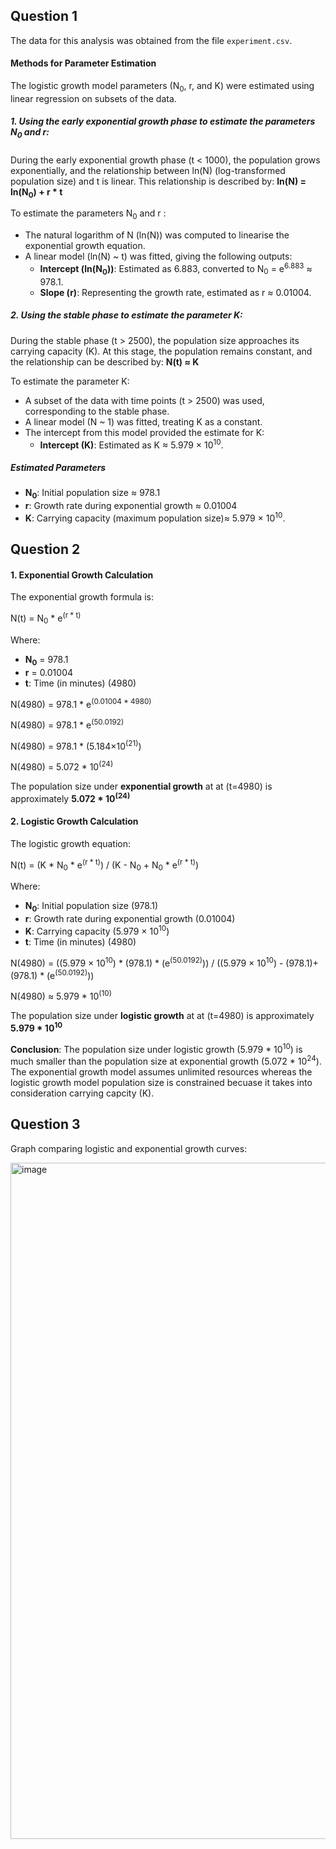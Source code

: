 ## Question 1

The data for this analysis was obtained from the file `experiment.csv`.

#### Methods for Parameter Estimation

The logistic growth model parameters (N<sub>0</sub>\, r, and K) were estimated using linear regression on subsets of the data.

##### 1. Using the early exponential growth phase to estimate the parameters N<sub>0</sub> and r: 

During the early exponential growth phase (t < 1000), the population grows exponentially, and the relationship between ln(N) (log-transformed population size) and t is linear. This relationship is described by: **ln(N) = ln(N<sub>0</sub>) + r * t**

To estimate the parameters N<sub>0</sub> and r :
- The natural logarithm of N (ln(N)) was computed to linearise the exponential growth equation.
- A linear model (ln(N) ~ t) was fitted, giving the following outputs:
  - **Intercept (ln(N<sub>0</sub>))**: Estimated as 6.883, converted to N<sub>0</sub> = e<sup>6.883</sup> ≈ 978.1.
  - **Slope (r)**: Representing the growth rate, estimated as r ≈ 0.01004.

##### 2. Using the stable phase to estimate the parameter K:

During the stable phase (t > 2500), the population size approaches its carrying capacity (K). At this stage, the population remains constant, and the relationship can be described by: **N(t) ≈ K**

To estimate the parameter K:
- A subset of the data with time points (t > 2500) was used, corresponding to the stable phase.
- A linear model (N ~ 1) was fitted, treating K as a constant.
- The intercept from this model provided the estimate for K:
  - **Intercept (K)**: Estimated as K ≈ 5.979 × 10<sup>10</sup>.

##### Estimated Parameters

- **N<sub>0</sub>**: Initial population size ≈ 978.1
- **r**: Growth rate during exponential growth ≈ 0.01004
- **K**: Carrying capacity (maximum population size)≈ 5.979 × 10<sup>10</sup>.

## Question 2

#### 1. Exponential Growth Calculation

The exponential growth formula is:

N(t) = N<sub>0</sub> * e<sup>(r * t)</sup>

Where:​
- **N<sub>0</sub>** = 978.1
- **r** = 0.01004
- **t**: Time (in minutes) (4980)

N(4980) = 978.1 * e<sup>(0.01004 * 4980)</sup>

N(4980) = 978.1 * e<sup>(50.0192)</sup>

N(4980) = 978.1 * (5.184×10<sup>(21)</sup>) 

N(4980) = 5.072 * 10<sup>(24)</sup>

The population size under **exponential growth** at at (t=4980) is approximately **5.072 * 10<sup>(24)</sup>**

#### 2. Logistic Growth Calculation

The logistic growth equation:

N(t) = (K * N<sub>0</sub> * e<sup>(r * t)</sup>) / (K - N<sub>0</sub> + N<sub>0</sub> * e<sup>(r * t)</sup>)

Where:
- **N<sub>0</sub>**: Initial population size (978.1)
- **r**: Growth rate during exponential growth (0.01004)
- **K**: Carrying capacity (5.979 × 10<sup>10</sup>)
- **t**: Time (in minutes) (4980)

N(4980) = ((5.979 × 10<sup>10</sup>) * (978.1) * (e<sup>(50.0192)</sup>)) / ((5.979 × 10<sup>10</sup>) - (978.1)+ (978.1) * (e<sup>(50.0192)</sup>))

N(4980) ≈ 5.979 * 10<sup>(10)</sup> 

The population size under **logistic growth** at at (t=4980) is approximately **5.979 * 10<sup>10</sup>**

**Conclusion**: The population size under logistic growth (5.979 * 10<sup>10</sup>) is much smaller than the population size at exponential growth (5.072 * 10<sup>24</sup>). The exponential growth model assumes unlimited resources whereas the logistic growth model population size is constrained becuase it takes into consideration carrying capcity (K).

## Question 3

Graph comparing logistic and exponential growth curves:

<img width="1082" alt="image" src="https://github.com/user-attachments/assets/4ce95051-86ba-4bbe-a752-ead78a57f127" />

